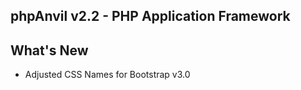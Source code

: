 phpAnvil v2.2 - PHP Application Framework
----

What's New
----

* Adjusted CSS Names for Bootstrap v3.0
